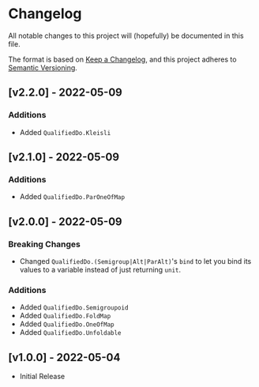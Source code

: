 # Changelog

All notable changes to this project will (hopefully) be documented in this file.

The format is based on [Keep a Changelog](https://keepachangelog.com/en/1.0.0/),
and this project adheres to [Semantic Versioning](https://semver.org/spec/v2.0.0.html).

## [v2.2.0] - 2022-05-09

### Additions

- Added `QualifiedDo.Kleisli`

## [v2.1.0] - 2022-05-09

### Additions

- Added `QualifiedDo.ParOneOfMap`

## [v2.0.0] - 2022-05-09

### Breaking Changes

- Changed `QualifiedDo.(Semigroup|Alt|ParAlt)`'s `bind` to let you bind its
values to a variable instead of just returning `unit`.

### Additions

- Added `QualifiedDo.Semigroupoid`
- Added `QualifiedDo.FoldMap`
- Added `QualifiedDo.OneOfMap`
- Added `QualifiedDo.Unfoldable`

## [v1.0.0] - 2022-05-04

- Initial Release
